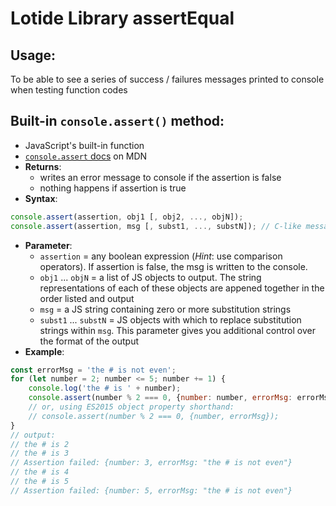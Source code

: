 # Lotide Library assertEqual
## Usage:
To be able to see a series of success / failures messages printed to console when testing function codes

## Built-in `console.assert()` method:
* JavaScript's built-in function
* [`console.assert` docs](https://developer.mozilla.org/en-US/docs/Web/API/console/assert) on MDN
* **Returns**:
  * writes an error message to console if the assertion is false
  * nothing happens if assertion is true
* **Syntax**:
```JavaScript
console.assert(assertion, obj1 [, obj2, ..., objN]);
console.assert(assertion, msg [, subst1, ..., substN]); // C-like message formatting
```
* **Parameter**:
  * `assertion` = any boolean expression (*Hint*: use comparison operators). If assertion is false, the msg is written to the console.
  * `obj1` ... `objN` = a list of JS objects to output. The string representations of each of these objects are appened together in the order listed and output
  * `msg` = a JS string containing zero or more substitution strings
  * `subst1` ... `substN` = JS objects with which to replace substitution strings within `msg`. This parameter gives you additional control over the format of the output
* **Example**:
```Javascript
const errorMsg = 'the # is not even';
for (let number = 2; number <= 5; number += 1) {
    console.log('the # is ' + number);
    console.assert(number % 2 === 0, {number: number, errorMsg: errorMsg});
    // or, using ES2015 object property shorthand:
    // console.assert(number % 2 === 0, {number, errorMsg});
}
// output:
// the # is 2
// the # is 3
// Assertion failed: {number: 3, errorMsg: "the # is not even"}
// the # is 4
// the # is 5
// Assertion failed: {number: 5, errorMsg: "the # is not even"}
```
